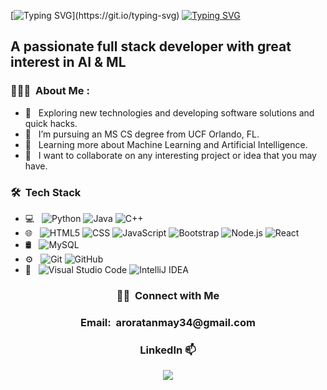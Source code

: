 [![Typing SVG](https://readme-typing-svg.demolab.com/?lines=Hi+there!+Welcome+to+my+repository;)](https://git.io/typing-svg)
[![Typing SVG](https://readme-typing-svg.demolab.com/?lines=My+name+is+Tanmay+Arora)](https://git.io/typing-svg)
<h2 align="left"> A passionate full stack developer with great interest in AI & ML </h2>

<h3>👨🏻‍💻 &nbsp;About Me :</h3>

- 🤔 &nbsp; Exploring new technologies and developing software solutions and quick hacks.
- 💼 &nbsp; I’m pursuing an MS CS degree from UCF Orlando, FL.
- 🌱 &nbsp; Learning more about Machine Learning and Artificial Intelligence.
- 💞️ &nbsp; I want to collaborate on any interesting project or idea that you may have.


<h3> 🛠 &nbsp;Tech Stack</h3>

- 💻 &nbsp;
  ![Python](https://img.shields.io/badge/-Python-333333?style=flat&logo=python)
  ![Java](https://img.shields.io/badge/-Java-333333?style=flat&logo=Java&logoColor=007396)
  ![C++](https://img.shields.io/badge/-C++-333333?style=flat&logo=C%2B%2B&logoColor=00599C)
- 🌐 &nbsp;
  ![HTML5](https://img.shields.io/badge/-HTML5-333333?style=flat&logo=HTML5)
  ![CSS](https://img.shields.io/badge/-CSS-333333?style=flat&logo=CSS3&logoColor=1572B6)
  ![JavaScript](https://img.shields.io/badge/-JavaScript-333333?style=flat&logo=javascript)
  ![Bootstrap](https://img.shields.io/badge/-Bootstrap-333333?style=flat&logo=bootstrap&logoColor=563D7C)
  ![Node.js](https://img.shields.io/badge/-Node.js-333333?style=flat&logo=node.js)
  ![React](https://img.shields.io/badge/-React-333333?style=flat&logo=react)
- 🛢 &nbsp;
  ![MySQL](https://img.shields.io/badge/-MySQL-333333?style=flat&logo=mysql)
   <!--![MongoDB](https://img.shields.io/badge/-MongoDB-333333?style=flat&logo=mongodb)-->
- ⚙️ &nbsp;
  ![Git](https://img.shields.io/badge/-Git-333333?style=flat&logo=git)
  ![GitHub](https://img.shields.io/badge/-GitHub-333333?style=flat&logo=github)
- 🔧 &nbsp;
  ![Visual Studio Code](https://img.shields.io/badge/-Visual%20Studio%20Code-333333?style=flat&logo=visual-studio-code&logoColor=007ACC)
  ![IntelliJ IDEA](https://img.shields.io/badge/-IntelliJ%20IDEA-000000?style=flat&logo=IntelliJ-IDEA&logoColor=white&link=https://www.jetbrains.com/idea/)

<a href="https://github.com/TANMAY-AR0RA/">
  <!--<img height="180em" src="https://github-readme-stats.vercel.app/api?username=TANMAY-AR0RA&theme=tokyonight&show_icons=true"/>-->
  
  <!--<img height="180em" width="300px" src="https://github-readme-stats.vercel.app/api/top-langs/?username=TANMAY-AR0RA&hide=JupyterNotebook,html,css&theme=tokyonight"/>-->
</a>

<h3 align="center"> 🤝🏻 &nbsp;Connect with Me </h3>
<h3 align="center"> Email:&nbsp;  aroratanmay34@gmail.com </h3>



<h3 align="center"> LinkedIn 📫 </h3>
<!--<br /> -->
<p align="center">
<a href="https://www.linkedin.com/in/tanmay--arora/"><img src="https://img.shields.io/badge/linkedin-%230077B5.svg?&style=for-the-badge&logo=linkedin&logoColor=white"/></a>
</p>
